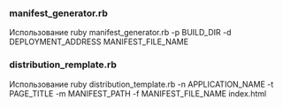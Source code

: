 ### manifest_generator.rb
Использование
ruby manifest_generator.rb -p BUILD_DIR -d DEPLOYMENT_ADDRESS MANIFEST_FILE_NAME

### distribution_remplate.rb
Использование
ruby distribution_template.rb -n APPLICATION_NAME -t PAGE_TITLE -m MANIFEST_PATH -f MANIFEST_FILE_NAME index.html